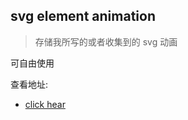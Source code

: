## svg element animation  

> 存储我所写的或者收集到的 svg 动画

可自由使用

查看地址:
- [click hear](https://grewer.github.io/svg/index.html)